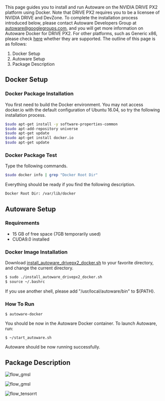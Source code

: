 This page guides you to install and run Autoware on the NVIDIA DRIVE PX2 platform using Docker. Note that DRIVE PX2 requires you to be a licensee of NVIDIA DRIVE and DevZone. To complete the installation process introduced below, please contact Autoware Developers Group at autoware@googlegroups.com, and you will get more information on Autoware Docker for DRIVE PX2. For other platforms, such as Generic x86, please check [here](https://github.com/CPFL/Autoware/wiki/Docker) whether they are supported. The outline of this page is as follows:

1. Docker Setup
1. Autoware Setup
1. Package Description

## Docker Setup
### Docker Package Installation
   You first need to build the Docker environment. You may not access docker.io with the default configuration of Ubuntu 16.04, so try the following installation process.
   ```bash
   $sudo apt-get install -y software-properties-common
   $sudo apt-add-repository universe
   $sudo apt-get update
   $sudo apt-get install docker.io
   $sudo apt-get update
   ```

### Docker Package Test
   Type the following commands.
   ```bash
   $sudo docker info | grep "Docker Root Dir"
   ``` 
   Everything should be ready if you find the following description.
   ```bash
   Docker Root Dir: /var/lib/docker
   ``` 

## Autoware Setup

### Requirements
- 15 GB of free space (7GB temporarily used)
- CUDA9.0 installed

### Docker Image Installation
Download [install_autoware_drivepx2_docker.sh](https://github.com/CPFL/Autoware/blob/master/docker/nvidia/install_autoware_drivepx2_docker.sh) to your favorite directory, and change the current directory.

   ```bash
   $ sudo ./install_autoware_drivepx2_docker.sh
   $ source ~/.bashrc
   ```

If you use another shell, please add "/usr/local/autoware/bin" to ${PATH}.

### How To Run
`$ autoware-docker`

You should be now in the Autoware Docker container. To launch Autoware, run:

`$ ~/start_autoware.sh`
 
Autoware should be now running successfully.

## Package Description

![flow_gmsl](https://raw.githubusercontent.com/CPFL/Autoware/master/docker/nvidia/docs/autoware_driveworks_overview.png)

![flow_gmsl](https://raw.githubusercontent.com/CPFL/Autoware/master/docker/nvidia/docs/flow_gmsl.png)

![flow_tensorrt](https://raw.githubusercontent.com/CPFL/Autoware/master/docker/nvidia/docs/flow_tensorrt.png)
